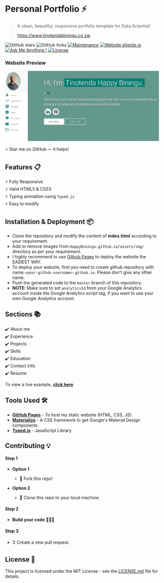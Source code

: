 # Personal Portfolio ⚡️ 
> A clean, beautiful, responsive portfolio template for Data Scientist!

> https://www.tinotendabiningu.co.zw

![GitHub stars](https://img.shields.io/github/stars/HappyBiningu/HappyBiningu.github.io) 
![GitHub forks](https://img.shields.io/github/forks/HappyBiningu/HappyBiningu.github.io)
[![Maintenance](https://img.shields.io/badge/maintained-yes-green.svg)](https://github.com/HappyBiningu/HappyBiningu.github.io/commits/main)
[![Website shields.io](https://img.shields.io/badge/website-up-yellow)](http://HappyBiningu.github.io/)
[![Ask Me Anything !](https://img.shields.io/badge/ask%20me-linkedin-1abc9c.svg)](http://linkedin.com/in/tinotenda-happy-biningu-687928258)
[![License](http://img.shields.io/:license-mit-blue.svg?style=flat-square)](http://badges.mit-license.org)

### Website Preview
<p align="center"> 
  <kbd>
    <a href="https://HappyBiningu.github.io" target="_blank"><img src="assets/preview.gif">
  </a>
  </kbd>
</p>

:star: Star me on GitHub — it helps!

## Features 📋
⚡️ Fully Responsive\
⚡️ Valid HTML5 & CSS3\
⚡️ Typing animation using `Typed.js`\
⚡️ Easy to modify

## Installation & Deployment 📦
- Clone the repository and modify the content of <b>index.html</b> according to your requirement.
- Add or remove images from `HappyBiningu.github.io/assets/img/` directory as per your requirement.
- I highly recommend to use [Github Pages](https://create-react-app.dev/docs/deployment/#github-pages) to deploy the website the EASIEST WAY.
- To deploy your website, first you need to create github repository with name `<your-github-username>.github.io`. Please don't give any other name.
- Push the generated code to the `master` branch of this repository.
- <b>NOTE:</b> Make sure to set `analyticsId` from your Google Analytics account inside the Google Analytics script tag, if you want to use your own Google Analytics account.

## Sections 📚
✔️ About me\
✔️ Experience\
✔️ Projects \
✔️ Skills \
✔️ Education\
✔️ Contact Info\
✔️ Resume

To view a live example, **[click here](https://www.tinotendabiningu.co.zw/)**

## Tools Used 🛠️
* [<b>GitHub Pages</b>](https://create-react-app.dev/docs/deployment/#github-pages) - To host my static website (HTML, CSS, JS).
* [<b>Materialize</b>](https://materializecss.com/) - A CSS framework to get Google's Material Design components.
* [<b>Typed.js</b>](https://mattboldt.com/demos/typed-js/) - JavaScript Library

## Contributing 💡
#### Step 1

- **Option 1**
    - 🍴 Fork this repo!

- **Option 2**
    - 👯 Clone this repo to your local machine.


#### Step 2

- **Build your code** 🔨🔨🔨

#### Step 3

- 🔃 Create a new pull request.

## License 📄
This project is licensed under the MIT License - see the [LICENSE.md](./LICENSE) file for details.
